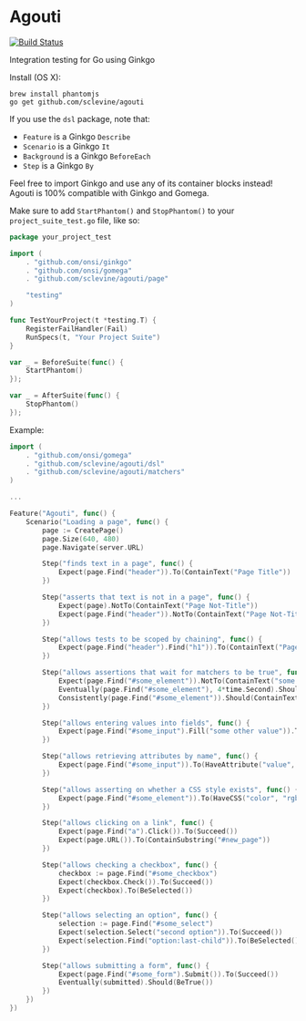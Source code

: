 Agouti
======

[![Build Status](https://api.travis-ci.org/sclevine/agouti.png?branch=master)](http://travis-ci.org/sclevine/agouti)

Integration testing for Go using Ginkgo 

Install (OS X):
```
brew install phantomjs
go get github.com/sclevine/agouti
```

If you use the `dsl` package, note that:
 * `Feature` is a Ginkgo `Describe`
 * `Scenario` is a Ginkgo `It`
 * `Background` is a Ginkgo `BeforeEach`
 * `Step` is a Ginkgo `By`

Feel free to import Ginkgo and use any of its container blocks instead! Agouti is 100% compatible with Ginkgo and Gomega.

Make sure to add `StartPhantom()` and `StopPhantom()` to your `project_suite_test.go` file, like so:
```Go
package your_project_test

import (
	. "github.com/onsi/ginkgo"
	. "github.com/onsi/gomega"
	. "github.com/sclevine/agouti/page"

	"testing"
)

func TestYourProject(t *testing.T) {
	RegisterFailHandler(Fail)
	RunSpecs(t, "Your Project Suite")
}

var _ = BeforeSuite(func() {
	StartPhantom()
});

var _ = AfterSuite(func() {
	StopPhantom()
});
```

Example:

```Go
import (
	. "github.com/onsi/gomega"
	. "github.com/sclevine/agouti/dsl"
	. "github.com/sclevine/agouti/matchers"
)

...

Feature("Agouti", func() {
	Scenario("Loading a page", func() {
		page := CreatePage()
		page.Size(640, 480)
		page.Navigate(server.URL)

		Step("finds text in a page", func() {
			Expect(page.Find("header")).To(ContainText("Page Title"))
		})

		Step("asserts that text is not in a page", func() {
			Expect(page).NotTo(ContainText("Page Not-Title"))
			Expect(page.Find("header")).NotTo(ContainText("Page Not-Title"))
		})

		Step("allows tests to be scoped by chaining", func() {
			Expect(page.Find("header").Find("h1")).To(ContainText("Page Title"))
		})

		Step("allows assertions that wait for matchers to be true", func() {
			Expect(page.Find("#some_element")).NotTo(ContainText("some text"))
			Eventually(page.Find("#some_element"), 4*time.Second).Should(ContainText("some text"))
			Consistently(page.Find("#some_element")).Should(ContainText("some text"))
		})

		Step("allows entering values into fields", func() {
			Expect(page.Find("#some_input").Fill("some other value")).To(Succeed())
		})

		Step("allows retrieving attributes by name", func() {
			Expect(page.Find("#some_input")).To(HaveAttribute("value", "some other value"))
		})

		Step("allows asserting on whether a CSS style exists", func() {
			Expect(page.Find("#some_element")).To(HaveCSS("color", "rgba(0, 0, 255, 1)"))
		})

		Step("allows clicking on a link", func() {
			Expect(page.Find("a").Click()).To(Succeed())
			Expect(page.URL()).To(ContainSubstring("#new_page"))
		})

		Step("allows checking a checkbox", func() {
			checkbox := page.Find("#some_checkbox")
			Expect(checkbox.Check()).To(Succeed())
			Expect(checkbox).To(BeSelected())
		})

		Step("allows selecting an option", func() {
			selection := page.Find("#some_select")
			Expect(selection.Select("second option")).To(Succeed())
			Expect(selection.Find("option:last-child")).To(BeSelected())
		})

		Step("allows submitting a form", func() {
			Expect(page.Find("#some_form").Submit()).To(Succeed())
			Eventually(submitted).Should(BeTrue())
		})
	})
})
```